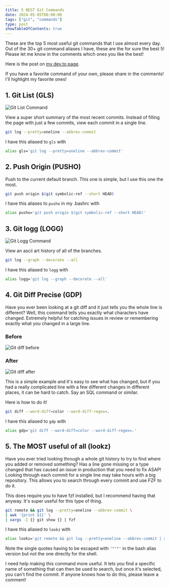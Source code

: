 ```yaml
---
title: 5 BEST Git Commands
date: 2024-05-05T00:00:00
tags: ["git", "commands"]
type: post
showTableOfContents: true
---
```


These are the top 5 most useful git commands that I use almost every day. Out of the 30+ git command aliases I have, these are the for sure the best 5! Please let me know in the comments which ones you like the best!

Here is the post on [my dev.to page](https://dev.to/jakeroggenbuck/5-best-git-commands-45kg).

If you have a favorite command of your own, please share in the comments! I'll highlight my favorite ones!

## 1. Git List (GLS)

![Git List Command](https://dev-to-uploads.s3.amazonaws.com/uploads/articles/0m8txlhrhixr21lecwrr.png)

View a super short summary of the most recent commits. Instead of filling the page with just a few commits, view each commit in a single line.

```sh
git log --pretty=oneline --abbrev-commit
```

I have this aliased to `gls` with

```sh
alias gls='git log --pretty=oneline --abbrev-commit'
```

## 2. Push Origin (PUSHO)

Push to the current default branch. This one is simple, but I use this one the most.

```sh
git push origin $(git symbolic-ref --short HEAD)
```

I have this aliases to `pusho` in my .bashrc with

```sh
alias pusho='git push origin $(git symbolic-ref --short HEAD)'
```

## 3. Git logg (LOGG)

![Git Logg Command](https://dev-to-uploads.s3.amazonaws.com/uploads/articles/q5irsvs9rg0umnsf53kq.png)

View an ascii art history of all of the branches.

```sh
git log --graph --decorate --all
```

I have this aliased to `logg` with

```sh
alias logg='git log --graph --decorate --all'
```

## 4. Git Diff Precise (GDP)

Have you ever been looking at a git diff and it just tells you the whole line is different? Well, this command tells you exactly what characters have changed. Extremely helpful for catching issues in review or remembering exactly what you changed in a large line.

### Before

![Git diff before](https://dev-to-uploads.s3.amazonaws.com/uploads/articles/x4tjb10fja5u0lyulmnz.png)

### After

![Git diff after](https://dev-to-uploads.s3.amazonaws.com/uploads/articles/axns1o114ho5d73ahhhf.png)

This is a simple example and it's easy to see what has changed, but if you had a really complicated line with a few different changes in different places, it can be hard to catch. Say an SQL command or similar.

Here is how to do it!

```sh
git diff --word-diff=color --word-diff-regex=.
```

I have this aliased to `gdp` with

```sh
alias gdp='git diff --word-diff=color --word-diff-regex=.'
```

## 5. The MOST useful of all (lookz)

Have you ever tried looking through a whole git history to try to find where you added or removed something? Has a line gone missing or a type changed that has caused an issue in production that you need to fix ASAP! Looking through each commit for a single line may take hours with a big repository. This allows you to search through every commit and use FZF to do it.

This does require you to have fzf installed, but I recommend having that anyway. It's super useful for this type of thing.

```sh
git remote && git log --pretty=oneline --abbrev-commit \
| awk '{print $1}' \
| xargs -I {} git show {} | fzf
```

I have this aliased to `lookz` with

```sh
alias lookz='git remote && git log --pretty=oneline --abbrev-commit | awk '"'"'{print $1}'"'"' | xargs -I {} git show {} | fzf'
```

Note the single quotes having to be escaped with `'"'"'` in the bash alias version but not the one directly for the shell.

I need help making this command more useful. It lets you find a specific name of something that can then be used to search, but once it's selected, you can't find the commit. If anyone knows how to do this, please leave a comment!
